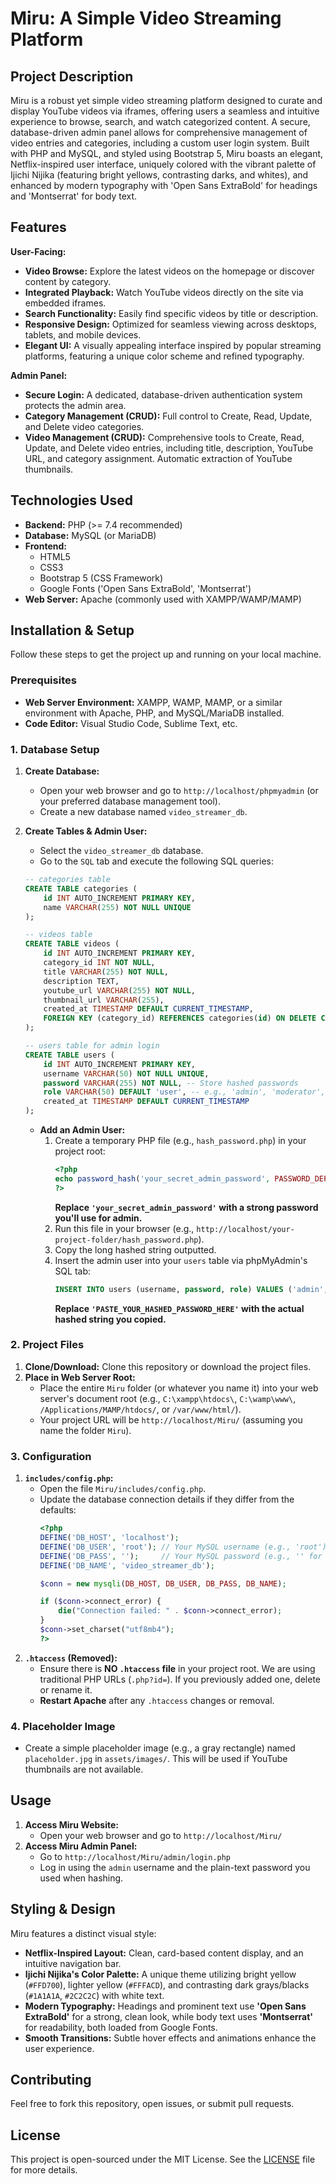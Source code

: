 # Miru: A Simple Video Streaming Platform

## Project Description

Miru is a robust yet simple video streaming platform designed to curate and display YouTube videos via iframes, offering users a seamless and intuitive experience to browse, search, and watch categorized content. A secure, database-driven admin panel allows for comprehensive management of video entries and categories, including a custom user login system. Built with PHP and MySQL, and styled using Bootstrap 5, Miru boasts an elegant, Netflix-inspired user interface, uniquely colored with the vibrant palette of Ijichi Nijika (featuring bright yellows, contrasting darks, and whites), and enhanced by modern typography with 'Open Sans ExtraBold' for headings and 'Montserrat' for body text.

## Features

**User-Facing:**
* **Video Browse:** Explore the latest videos on the homepage or discover content by category.
* **Integrated Playback:** Watch YouTube videos directly on the site via embedded iframes.
* **Search Functionality:** Easily find specific videos by title or description.
* **Responsive Design:** Optimized for seamless viewing across desktops, tablets, and mobile devices.
* **Elegant UI:** A visually appealing interface inspired by popular streaming platforms, featuring a unique color scheme and refined typography.

**Admin Panel:**
* **Secure Login:** A dedicated, database-driven authentication system protects the admin area.
* **Category Management (CRUD):** Full control to Create, Read, Update, and Delete video categories.
* **Video Management (CRUD):** Comprehensive tools to Create, Read, Update, and Delete video entries, including title, description, YouTube URL, and category assignment. Automatic extraction of YouTube thumbnails.

## Technologies Used

* **Backend:** PHP (>= 7.4 recommended)
* **Database:** MySQL (or MariaDB)
* **Frontend:**
    * HTML5
    * CSS3
    * Bootstrap 5 (CSS Framework)
    * Google Fonts ('Open Sans ExtraBold', 'Montserrat')
* **Web Server:** Apache (commonly used with XAMPP/WAMP/MAMP)

## Installation & Setup

Follow these steps to get the project up and running on your local machine.

### Prerequisites

* **Web Server Environment:** XAMPP, WAMP, MAMP, or a similar environment with Apache, PHP, and MySQL/MariaDB installed.
* **Code Editor:** Visual Studio Code, Sublime Text, etc.

### 1. Database Setup

1.  **Create Database:**
    * Open your web browser and go to `http://localhost/phpmyadmin` (or your preferred database management tool).
    * Create a new database named `video_streamer_db`.
2.  **Create Tables & Admin User:**
    * Select the `video_streamer_db` database.
    * Go to the `SQL` tab and execute the following SQL queries:

    ```sql
    -- categories table
    CREATE TABLE categories (
        id INT AUTO_INCREMENT PRIMARY KEY,
        name VARCHAR(255) NOT NULL UNIQUE
    );

    -- videos table
    CREATE TABLE videos (
        id INT AUTO_INCREMENT PRIMARY KEY,
        category_id INT NOT NULL,
        title VARCHAR(255) NOT NULL,
        description TEXT,
        youtube_url VARCHAR(255) NOT NULL,
        thumbnail_url VARCHAR(255),
        created_at TIMESTAMP DEFAULT CURRENT_TIMESTAMP,
        FOREIGN KEY (category_id) REFERENCES categories(id) ON DELETE CASCADE
    );

    -- users table for admin login
    CREATE TABLE users (
        id INT AUTO_INCREMENT PRIMARY KEY,
        username VARCHAR(50) NOT NULL UNIQUE,
        password VARCHAR(255) NOT NULL, -- Store hashed passwords
        role VARCHAR(50) DEFAULT 'user', -- e.g., 'admin', 'moderator', 'user'
        created_at TIMESTAMP DEFAULT CURRENT_TIMESTAMP
    );
    ```
    * **Add an Admin User:**
        1.  Create a temporary PHP file (e.g., `hash_password.php`) in your project root:
            ```php
            <?php
            echo password_hash('your_secret_admin_password', PASSWORD_DEFAULT);
            ?>
            ```
            **Replace `'your_secret_admin_password'` with a strong password you'll use for admin.**
        2.  Run this file in your browser (e.g., `http://localhost/your-project-folder/hash_password.php`).
        3.  Copy the long hashed string outputted.
        4.  Insert the admin user into your `users` table via phpMyAdmin's SQL tab:
            ```sql
            INSERT INTO users (username, password, role) VALUES ('admin', 'PASTE_YOUR_HASHED_PASSWORD_HERE', 'admin');
            ```
            **Replace `'PASTE_YOUR_HASHED_PASSWORD_HERE'` with the actual hashed string you copied.**

### 2. Project Files

1.  **Clone/Download:** Clone this repository or download the project files.
2.  **Place in Web Server Root:**
    * Place the entire `Miru` folder (or whatever you name it) into your web server's document root (e.g., `C:\xampp\htdocs\`, `C:\wamp\www\`, `/Applications/MAMP/htdocs/`, or `/var/www/html/`).
    * Your project URL will be `http://localhost/Miru/` (assuming you name the folder `Miru`).

### 3. Configuration

1.  **`includes/config.php`:**
    * Open the file `Miru/includes/config.php`.
    * Update the database connection details if they differ from the defaults:
        ```php
        <?php
        DEFINE('DB_HOST', 'localhost');
        DEFINE('DB_USER', 'root'); // Your MySQL username (e.g., 'root')
        DEFINE('DB_PASS', '');     // Your MySQL password (e.g., '' for root, or your password)
        DEFINE('DB_NAME', 'video_streamer_db');

        $conn = new mysqli(DB_HOST, DB_USER, DB_PASS, DB_NAME);

        if ($conn->connect_error) {
            die("Connection failed: " . $conn->connect_error);
        }
        $conn->set_charset("utf8mb4");
        ?>
        ```
2.  **`.htaccess` (Removed):**
    * Ensure there is **NO `.htaccess` file** in your project root. We are using traditional PHP URLs (`.php?id=`). If you previously added one, delete or rename it.
    * **Restart Apache** after any `.htaccess` changes or removal.

### 4. Placeholder Image

* Create a simple placeholder image (e.g., a gray rectangle) named `placeholder.jpg` in `assets/images/`. This will be used if YouTube thumbnails are not available.

## Usage

1.  **Access Miru Website:**
    * Open your web browser and go to `http://localhost/Miru/`
2.  **Access Miru Admin Panel:**
    * Go to `http://localhost/Miru/admin/login.php`
    * Log in using the `admin` username and the plain-text password you used when hashing.

## Styling & Design

Miru features a distinct visual style:

* **Netflix-Inspired Layout:** Clean, card-based content display, and an intuitive navigation bar.
* **Ijichi Nijika's Color Palette:** A unique theme utilizing bright yellow (`#FFD700`), lighter yellow (`#FFFACD`), and contrasting dark grays/blacks (`#1A1A1A`, `#2C2C2C`) with white text.
* **Modern Typography:** Headings and prominent text use **'Open Sans ExtraBold'** for a strong, clean look, while body text uses **'Montserrat'** for readability, both loaded from Google Fonts.
* **Smooth Transitions:** Subtle hover effects and animations enhance the user experience.

## Contributing

Feel free to fork this repository, open issues, or submit pull requests.

## License

This project is open-sourced under the MIT License. See the [LICENSE](LICENSE) file for more details.
